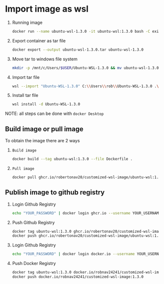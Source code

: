 # Import image as wsl

1. Running image

    ```bash
    docker run --name ubuntu-wsl-1.3.0 -it ubuntu-wsl:1.3.0 bash -C exit
    ```

2. Export container as tar file

    ```bash
    docker export --output ubuntu-wsl-1.3.0.tar ubuntu-wsl-1.3.0
    ```

3. Move tar to windows file system

    ```bash
    mkdir -p /mnt/c/Users/$USER/Ubuntu-WSL-1.3.0 && mv ubuntu-wsl-1.3.0.tar /mnt/c/Users/$USER/
    ```

4. Import tar file

    ```bash
    wsl --import "Ubuntu-WSL-1.3.0" C:\\Users\\rob\\Ubuntu-WSL-1.3.0 .\\ubuntu-wsl-1.3.0.tar
    ```

5. Install tar file

    ```bash
    wsl install -d Ubuntu-WSL-1.3.0
    ```

NOTE: all steps can be done with `docker Desktop`
<!--  -->
## Build image or pull image

To obtain the image there are 2 ways

1. `Build image`

    ```bash
    docker build --tag ubuntu-wsl:1.3.0 --file Dockerfile .
    ```

2. `Pull image`

    ```bash
    docker pull ghcr.io/robertonav20/customized-wsl-image/ubuntu-wsl:1.3.0
    ```

## Publish image to github registry

1. Login Github Registry

    ```bash
    echo "YOUR_PASSWORD" | docker login ghcr.io --username YOUR_USERNAME --password-stdin
    ```

2. Push Github Registry

    ```bash
    docker tag ubuntu-wsl:1.3.0 ghcr.io/robertonav20/customized-wsl-image/ubuntu-wsl:1.3.0
    docker push ghcr.io/robertonav20/customized-wsl-image/ubuntu-wsl:1.3.0
    ```

3. Login Github Registry

    ```bash
    echo "YOUR_PASSWORD" | docker login docker.io --username YOUR_USERNAME --password-stdin
    ```

4. Push Docker Registry

    ```bash
    docker tag ubuntu-wsl:1.3.0 docker.io/robnav24241/customized-wsl-image:1.3.0
    docker push docker.io/robnav24241/customized-wsl-image:1.3.0
    ```
